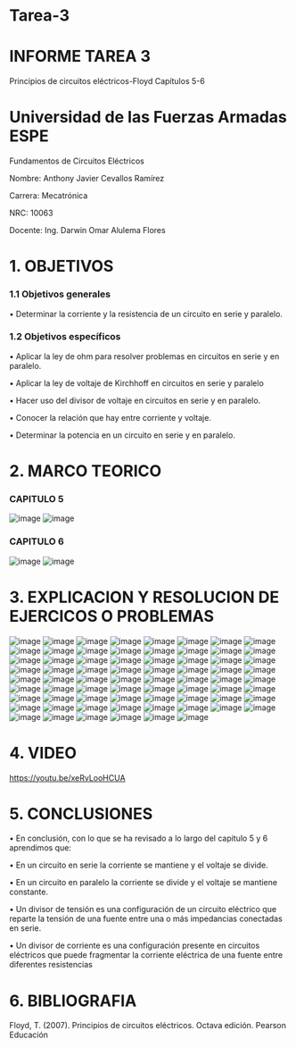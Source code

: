 # Tarea-3
# INFORME TAREA  3
Principios de circuitos eléctricos-Floyd Capítulos 5-6
# Universidad de las Fuerzas Armadas ESPE

Fundamentos de Circuitos Eléctricos

Nombre: Anthony Javier Cevallos Ramírez

Carrera: Mecatrónica

NRC: 10063

Docente: Ing. Darwin Omar Alulema Flores

# 1. OBJETIVOS
### 1.1 Objetivos generales
• Determinar la corriente y la resistencia de un circuito en serie y paralelo.

### 1.2 Objetivos específicos 
• Aplicar la ley de ohm para resolver problemas en circuitos en serie y en paralelo.

• Aplicar la ley de voltaje de Kirchhoff en circuitos en serie y paralelo

• Hacer uso del divisor de voltaje en circuitos en serie y en paralelo.

• Conocer la relación que hay entre corriente y voltaje.

• Determinar la potencia en un circuito en serie y en paralelo.

# 2. MARCO TEORICO
### CAPITULO 5
![image](https://user-images.githubusercontent.com/116775893/203694299-0e33b56b-8dcd-4a40-ba86-a11567dfe43f.png)
![image](https://user-images.githubusercontent.com/116775893/203694314-2bafe4ea-6453-43f3-9e10-ef2b73351387.png)
### CAPITULO 6
![image](https://user-images.githubusercontent.com/116775893/203694337-58b534bd-cde8-4568-9345-2811c80691be.png)
![image](https://user-images.githubusercontent.com/116775893/203694352-ac5610be-92ef-45ea-9a3f-ccdd73c66513.png)

# 3. EXPLICACION Y RESOLUCION DE EJERCICOS O PROBLEMAS 
![image](https://user-images.githubusercontent.com/116775893/203698591-d0da1732-00fa-4488-861a-34a7aa77c434.png)
![image](https://user-images.githubusercontent.com/116775893/203698601-526aed84-bd5f-44ba-a730-9809a9bb5e76.png)
![image](https://user-images.githubusercontent.com/116775893/203698623-9ddcad6a-714b-4982-9c40-1cfa4117cee9.png)
![image](https://user-images.githubusercontent.com/116775893/203698632-32aa5dc2-fb2e-4b3c-9ff7-4eb861f9c916.png)
![image](https://user-images.githubusercontent.com/116775893/203698662-f9ccd648-b0f5-45b0-9b24-307187c79958.png)
![image](https://user-images.githubusercontent.com/116775893/203698673-e0c4ea50-c4b3-4701-be15-30229c822a2d.png)
![image](https://user-images.githubusercontent.com/116775893/203698682-97af4a1c-ab78-48b8-a0a5-fd68239cd605.png)
![image](https://user-images.githubusercontent.com/116775893/203698748-26324f9a-0e6d-4694-868f-6c33a1fe668e.png)
![image](https://user-images.githubusercontent.com/116775893/203698758-fc7d08db-e2e1-4391-b3ce-923b3b4a9bab.png)
![image](https://user-images.githubusercontent.com/116775893/203698765-b9fee354-aa32-4641-9341-51cbf3c70aa5.png)
![image](https://user-images.githubusercontent.com/116775893/203698779-19d931b8-8fc3-4d7d-ba61-4c823353ff5b.png)
![image](https://user-images.githubusercontent.com/116775893/203698789-2feb8cfc-1b49-49fb-9cec-aabad8682af6.png)
![image](https://user-images.githubusercontent.com/116775893/203698809-3c1454aa-e6ae-4bb8-817f-6989b0d0661b.png)
![image](https://user-images.githubusercontent.com/116775893/203698820-f12347b5-d0d3-4ef8-9d17-ff2816833466.png)
![image](https://user-images.githubusercontent.com/116775893/203698851-bffab0ca-03cb-495e-a667-ab7ea127c98e.png)
![image](https://user-images.githubusercontent.com/116775893/203698862-9d466ae2-d7a2-4f3e-ba80-7e6036e96456.png)
![image](https://user-images.githubusercontent.com/116775893/203698898-60caae7f-3075-456c-ac32-24c31505961a.png)
![image](https://user-images.githubusercontent.com/116775893/203698923-df1c69ce-3b19-437e-8252-afe709ca3bec.png)
![image](https://user-images.githubusercontent.com/116775893/203698945-a569ad26-c703-45b7-81ab-785a14068285.png)
![image](https://user-images.githubusercontent.com/116775893/203698962-a5c13c84-1e10-401b-960d-8e52ed3e54d4.png)
![image](https://user-images.githubusercontent.com/116775893/203698974-5b48c90a-cdfe-4b3f-bba1-84d6c964af23.png)
![image](https://user-images.githubusercontent.com/116775893/203698986-5bdd652c-dd6b-4224-8afd-dfe16fe021b6.png)
![image](https://user-images.githubusercontent.com/116775893/203699002-0afd0219-24e0-4d77-bccc-719c2e614456.png)
![image](https://user-images.githubusercontent.com/116775893/203699012-5329cd63-508c-4ea7-88dc-c7d8f8d5c4df.png)
![image](https://user-images.githubusercontent.com/116775893/203699031-70fad7f4-d7fc-40ef-93fc-c5de4584cc58.png)
![image](https://user-images.githubusercontent.com/116775893/203699043-e013a4eb-d426-4f9e-96f1-aa884dc0d1a6.png)
![image](https://user-images.githubusercontent.com/116775893/203699066-42c90c0c-0314-4ee5-87ea-54f77ddf5a2e.png)
![image](https://user-images.githubusercontent.com/116775893/203699146-5188cda2-e50d-48a7-92de-702659549f4b.png)
![image](https://user-images.githubusercontent.com/116775893/203699155-a88bee1e-7ef3-4165-a19d-03c16e8e8e9a.png)
![image](https://user-images.githubusercontent.com/116775893/203699170-340030c0-0efc-4b13-b844-ef4fe12eeae7.png)
![image](https://user-images.githubusercontent.com/116775893/203699179-969706ac-4d22-4c61-a811-3092646d4de1.png)
![image](https://user-images.githubusercontent.com/116775893/203699186-324b9202-bea5-4cb8-84af-83359201d175.png)
![image](https://user-images.githubusercontent.com/116775893/203699205-25f17392-07c4-4d1c-a44e-681e2a6f88aa.png)
![image](https://user-images.githubusercontent.com/116775893/203699213-3e79517f-d5a2-4c28-802e-d0abd60b8162.png)
![image](https://user-images.githubusercontent.com/116775893/203699228-70f2d3df-927e-4236-b301-6186f123cf08.png)
![image](https://user-images.githubusercontent.com/116775893/203699250-3cf0f584-d28c-4a9b-b3dd-498a4a92482a.png)
![image](https://user-images.githubusercontent.com/116775893/203699267-3788ae07-63cb-443d-bccd-b2018cf8048f.png)
![image](https://user-images.githubusercontent.com/116775893/203699281-e7bce389-08d8-49af-a1ed-05fa34632901.png)
![image](https://user-images.githubusercontent.com/116775893/203699294-38ae276d-07d5-4f94-a5bf-f17455fc427d.png)
![image](https://user-images.githubusercontent.com/116775893/203699306-49306528-d537-4a17-b53d-8e7963c9c14c.png)
![image](https://user-images.githubusercontent.com/116775893/203699315-1d4a8db5-67e5-409e-9282-0e9af2bfebe1.png)
![image](https://user-images.githubusercontent.com/116775893/203699327-dd5f2690-2cd7-4c24-91c5-f905809d3a0f.png)
![image](https://user-images.githubusercontent.com/116775893/203699345-bf65fa45-9548-40ee-a41a-19ef387ac35d.png)
![image](https://user-images.githubusercontent.com/116775893/203699363-8a4c95be-afb3-465b-b9d1-933768070bd1.png)
![image](https://user-images.githubusercontent.com/116775893/203699372-62a4376a-c3ae-40ca-acb0-b44f4255a51b.png)
![image](https://user-images.githubusercontent.com/116775893/203699445-9836bb66-867d-41c9-91c4-afb2dd4a5542.png)
![image](https://user-images.githubusercontent.com/116775893/203699464-fa936b3c-b0d0-4d23-a744-26d9d984a741.png)
![image](https://user-images.githubusercontent.com/116775893/203699479-2ea9a2a8-bbbb-4a11-a2b3-f4819049cf07.png)
![image](https://user-images.githubusercontent.com/116775893/203699495-33cbb84b-e1f6-4910-bc62-179ac3da12dd.png)
![image](https://user-images.githubusercontent.com/116775893/203699513-c9cd5e55-316a-4dba-87c7-4fa35cb8fcf5.png)
![image](https://user-images.githubusercontent.com/116775893/203699521-d47eeeea-38bf-4bfb-86f6-3f09eff534e8.png)
![image](https://user-images.githubusercontent.com/116775893/203699536-dbeaaa64-5f50-48bf-9fd4-c764d39b93dc.png)
![image](https://user-images.githubusercontent.com/116775893/203699557-3ec23620-d1ea-49f7-b9be-61d088bc423d.png)
![image](https://user-images.githubusercontent.com/116775893/203699578-aeca08dd-1656-4f67-bb71-8f1cd7d444ee.png)
![image](https://user-images.githubusercontent.com/116775893/203699597-d86616b3-fbc5-408b-a0d8-f39fd48c8806.png)
![image](https://user-images.githubusercontent.com/116775893/203699611-ffa8d491-2fcb-4b50-b958-ba16396eb8b2.png)
![image](https://user-images.githubusercontent.com/116775893/203699622-c8b6f94f-4b8f-410c-bf5c-d15ce9577a37.png)
![image](https://user-images.githubusercontent.com/116775893/203699653-44e63e6b-35fa-4bac-b374-e24722194b18.png)
![image](https://user-images.githubusercontent.com/116775893/203699669-39a716f1-03a3-4987-8023-1696e98278dd.png)
![image](https://user-images.githubusercontent.com/116775893/203699682-e03c93c7-ccd7-4bcc-98f3-cec9a3415d78.png)
![image](https://user-images.githubusercontent.com/116775893/203699694-7fa00a61-d220-4156-b470-84277ef8a04c.png)
![image](https://user-images.githubusercontent.com/116775893/203699702-70d20af5-8796-428d-bf82-98e0f8a37c39.png)
![image](https://user-images.githubusercontent.com/116775893/203699709-c62f44c9-0c6f-4f18-9f5e-985c22d3baa7.png)
![image](https://user-images.githubusercontent.com/116775893/203699720-bf2b31f6-c75a-4eae-b041-da7e5b48d916.png)
![image](https://user-images.githubusercontent.com/116775893/203699729-6313b645-70ab-4f9f-84cc-74f6dad5d33d.png)
![image](https://user-images.githubusercontent.com/116775893/203699742-b598d09a-6c6d-4507-923a-04fdb6209f5f.png)
![image](https://user-images.githubusercontent.com/116775893/203699749-f94e2211-31aa-4e37-8fbb-4f223798ce6c.png)
![image](https://user-images.githubusercontent.com/116775893/203699773-7d30ba94-e743-4b75-9829-08c6a422453a.png)
![image](https://user-images.githubusercontent.com/116775893/203699787-f68c989c-a8fe-4507-a8df-706abd7d2b28.png)
![image](https://user-images.githubusercontent.com/116775893/203699799-17b2e3c7-17b9-4b98-8158-8b800909d688.png)

# 4. VIDEO
https://youtu.be/xeRvLooHCUA

# 5. CONCLUSIONES 
•	En conclusión, con lo que se ha revisado a lo largo del capitulo 5 y 6 aprendimos que:

•	En un circuito en serie la corriente se mantiene y el voltaje se divide.

•	En un circuito en paralelo la corriente se divide y el voltaje se mantiene constante.

•	Un divisor de tensión es una configuración de un circuito eléctrico que reparte la tensión de una fuente entre una o más impedancias conectadas en serie.

•	Un divisor de corriente es una configuración presente en circuitos eléctricos que puede fragmentar la corriente eléctrica de una fuente entre diferentes resistencias


# 6. BIBLIOGRAFIA

Floyd, T. (2007). Principios de circuitos eléctricos. Octava edición. Pearson Educación
